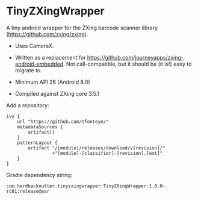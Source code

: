 # TinyZXingWrapper
A tiny android wrapper for the ZXing barcode scanner library (https://github.com/zxing/zxing). 

- Uses CameraX.

- Written as a replacement for https://github.com/journeyapps/zxing-android-embedded.
  Not call-compatible, but it should be (it is!) easy to migrate to.

- Minimum API 26 (Android 8.0)
- Compiled against ZXing core 3.5.1

Add a repository:

    ivy {
        url "https://github.com/tfonteyn/"
        metadataSources {
            artifact()
        }
        patternLayout {
            artifact "/[module]/releases/download/v[revision]/"
                     +"[module]-[classifier]-[revision].[ext]"
        }
    }

Gradle dependency string:

    com.hardbacknutter.tinyzxingwrapper:TinyZXingWrapper:1.0.0-rc01:release@aar
